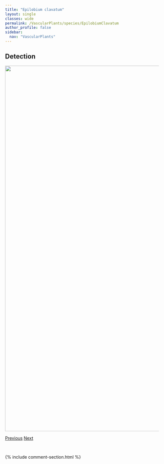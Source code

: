 ```yaml
---
title: "Epilobium clavatum"
layout: single
classes: wide
permalink: /VascularPlants/species/EpilobiumClavatum
author_profile: false
sidebar:
  nav: "VascularPlants"
---
```


<h2>Detection</h2>

<a href="https://drive.google.com/uc?export=view&id=1-ebnSMM4I8nF8Y4ySBOJsPg8Fnw8P72G">
<img src="https://drive.google.com/uc?export=view&id=1-ebnSMM4I8nF8Y4ySBOJsPg8Fnw8P72G" height = "1200" width = "800">
</a>


<a href="/DevelopmentWebsite/VascularPlants/species/EpilobiumCiliatum" class="pagination--pager" title="Epilobium ciliatum">Previous</a> <a href="/DevelopmentWebsite/VascularPlants/species/EpilobiumHallianum" class="pagination--pager" title="Epilobium hallianum">Next</a>

<p>&nbsp;</p>

{% include comment-section.html %}
